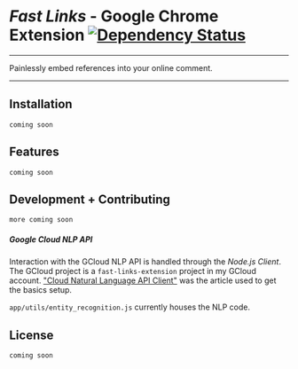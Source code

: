 # *Fast Links* - Google Chrome Extension [![Dependency Status](https://david-dm.org/thundergolfer/fast-links.svg)](https://david-dm.org/thundergolfer/fast-links)

----

Painlessly embed references into your online comment.

----

## Installation

`coming soon`

## Features

`coming soon`

## Development + Contributing

`more coming soon`

##### Google Cloud NLP API

Interaction with the GCloud NLP API is handled through the *Node.js Client*. The GCloud project is a `fast-links-extension` project in my GCloud account. ["Cloud Natural Language API Client"](https://cloud.google.com/natural-language/docs/reference/libraries) was the article used to get the basics setup.

`app/utils/entity_recognition.js` currently houses the NLP code.

## License

`coming soon`
